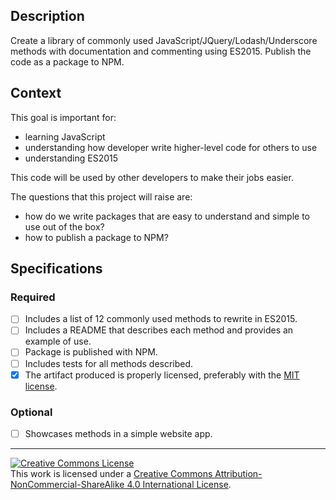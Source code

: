 ## Description

Create a library of commonly used JavaScript/JQuery/Lodash/Underscore methods with documentation and commenting using ES2015. Publish the code as a package to NPM.
## Context

This goal is important for:
- learning JavaScript 
- understanding how developer write higher-level code for others to use
- understanding ES2015

This code will be used by other developers to make their jobs easier.

The questions that this project will raise are:
- how do we write packages that are easy to understand and simple to use out of the box?
- how to publish a package to NPM?
## Specifications

### Required
- [ ] Includes a list of 12 commonly used methods to rewrite in ES2015.
- [ ] Includes a README that describes each method and provides an example of use. 
- [ ] Package is published with NPM.
- [ ] Includes tests for all methods described.
- [x] The artifact produced is properly licensed, preferably with the [MIT license](https://opensource.org/licenses/MIT).
### Optional
- [ ] Showcases methods in a simple website app.

---

<!-- LICENSE -->

<a rel="license" href="http://creativecommons.org/licenses/by-nc-sa/4.0/"><img alt="Creative Commons License" style="border-width:0" src="https://i.creativecommons.org/l/by-nc-sa/4.0/80x15.png" /></a>
<br />This work is licensed under a <a rel="license" href="http://creativecommons.org/licenses/by-nc-sa/4.0/">Creative Commons Attribution-NonCommercial-ShareAlike 4.0 International License</a>.
